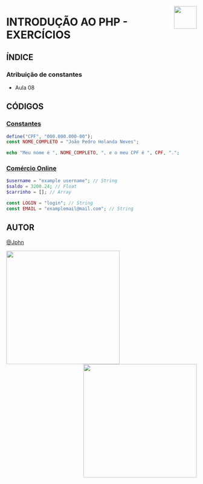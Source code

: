 <!-- HEADER -->
<a href="https://www.beacademy.com.br/devstartpaylivre/" target="_blank"><img src="https://www.beacademy.com.br/wp-content/uploads/2022/02/Cubo.png" align="right" width="60"/></a>

# INTRODUÇÃO AO PHP - EXERCÍCIOS
<!-- /HEADER -->

<!-- BODY -->
<!-- INDEX -->
## ÍNDICE

### Atribuição de constantes

- Aula 08
<!-- /INDEX -->

<!-- MAIN -->
## CÓDIGOS

<!-- SECTION -->
### [Constantes](./index.php)

```php
define("CPF", "000.000.000-00");
const NOME_COMPLETO = "João Pedro Holanda Neves";

echo "Meu nome é ", NOME_COMPLETO, ", e o meu CPF é ", CPF, ".";
```
<!-- /SECTION -->

<!-- SECTION -->
### [Comércio Online](./comercio.php)

```php
$username = "example username"; // String
$saldo = 3200.24; // Float
$carrinho = []; // Array

const LOGIN = "login"; // String
const EMAIL = "examplemail@mail.com"; // String
```
<!-- /SECTION -->
<!-- /MAIN -->
<!-- /BODY -->

<!-- FOOTER -->
## AUTOR

[@Jphn](https://github.com/Jphn)

<a href="https://www.beacademy.com.br/" target="_blank"><img src="https://www.beacademy.com.br/wp-content/uploads/2019/11/Logo-Topo.png" width="300" align="left" /></a>
<a href="https://www.paylivre.com/" target="_blank"><img src="https://web.paylivre.com/static/media/logo-blue.c7100186.png" width="300" align="right" /></a>
<!-- /FOOTER -->
